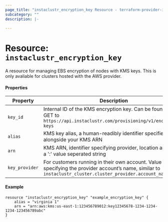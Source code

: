 ```yaml
---
page_title: "instaclustr_encryption_key Resource - terraform-provider-instaclustr"
subcategory: ""
description: |-
  
---
```


# Resource: `instaclustr_encryption_key`  
A resource for managing EBS encryption of nodes with KMS keys. This is only avaliable for clusters hosted with the AWS provider.

#### Properties
Property | Description | Default
---------|-------------|--------
`key_id`|Internal ID of the KMS encryption key. Can be found via GET to `https://api.instaclustr.com/provisioning/v1/encryption-keys`|""
`alias`|KMS key alias, a human-readibly identifier specified alongside your KMS ARN|""
`arn`|KMS ARN, identifier specifying provider, location and key in a ':' value seperated string|""
`key_provider`|For customers running in their own account. Value specifying the provider account’s name, similar to `instaclustr_cluster.cluster_provider.account_name`|INSTACLUSTR

#### Example
```
resource "instaclustr_encryption_key" "example_encryption_key" {
    alias = "virginia 1"
    arn = "arn:aws:kms:us-east-1:123456789012:key12345678-1234-1234-1234-123456789abc"
}
```